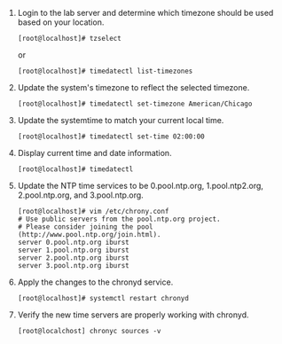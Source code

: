 1. Login to the lab server and determine which timezone should be used based on your location.

       [root@localhost]# tzselect 

   or 

       [root@localhost]# timedatectl list-timezones

2. Update the system's timezone to reflect the selected timezone.

       [root@localhost]# timedatectl set-timezone American/Chicago

3. Update the systemtime to match your current local time.

       [root@localhost]# timedatectl set-time 02:00:00

4. Display current time and date information.

       [root@localhost]# timedatectl

5. Update the NTP time services to be 0.pool.ntp.org, 1.pool.ntp2.org, 2.pool.ntp.org, and 3.pool.ntp.org.

       [root@localhost]# vim /etc/chrony.conf
       # Use public servers from the pool.ntp.org project.
       # Please consider joining the pool (http://www.pool.ntp.org/join.html).
       server 0.pool.ntp.org iburst
       server 1.pool.ntp.org iburst
       server 2.pool.ntp.org iburst
       server 3.pool.ntp.org iburst

6. Apply the changes to the chronyd service.

       [root@localhost]# systemctl restart chronyd

7. Verify the new time servers are properly working with chronyd.

       [root@localchost] chronyc sources -v
